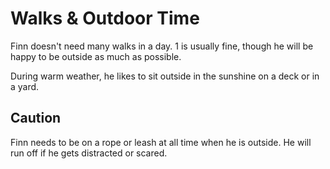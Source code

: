 # Walks & Outdoor Time

Finn doesn't need many walks in a day. 1 is usually fine, though he will be happy to be outside as much as possible.

During warm weather, he likes to sit outside in the sunshine on a deck or in a yard.

## Caution

Finn needs to be on a rope or leash at all time when he is outside. He will run off if he gets distracted or scared.
